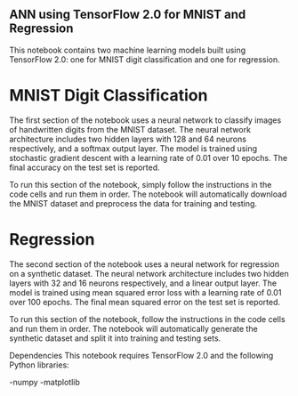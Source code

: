 ## ANN using TensorFlow 2.0 for MNIST and Regression

This notebook contains two machine learning models built using TensorFlow 2.0: one for MNIST digit classification and one for regression.

# MNIST Digit Classification

The first section of the notebook uses a neural network to classify images of handwritten digits from the MNIST dataset. The neural network architecture includes two hidden layers with 128 and 64 neurons respectively, and a softmax output layer. The model is trained using stochastic gradient descent with a learning rate of 0.01 over 10 epochs. The final accuracy on the test set is reported.

To run this section of the notebook, simply follow the instructions in the code cells and run them in order. The notebook will automatically download the MNIST dataset and preprocess the data for training and testing.

# Regression

The second section of the notebook uses a neural network for regression on a synthetic dataset. The neural network architecture includes two hidden layers with 32 and 16 neurons respectively, and a linear output layer. The model is trained using mean squared error loss with a learning rate of 0.01 over 100 epochs. The final mean squared error on the test set is reported.

To run this section of the notebook, follow the instructions in the code cells and run them in order. The notebook will automatically generate the synthetic dataset and split it into training and testing sets.

Dependencies
This notebook requires TensorFlow 2.0 and the following Python libraries:

-numpy
-matplotlib
